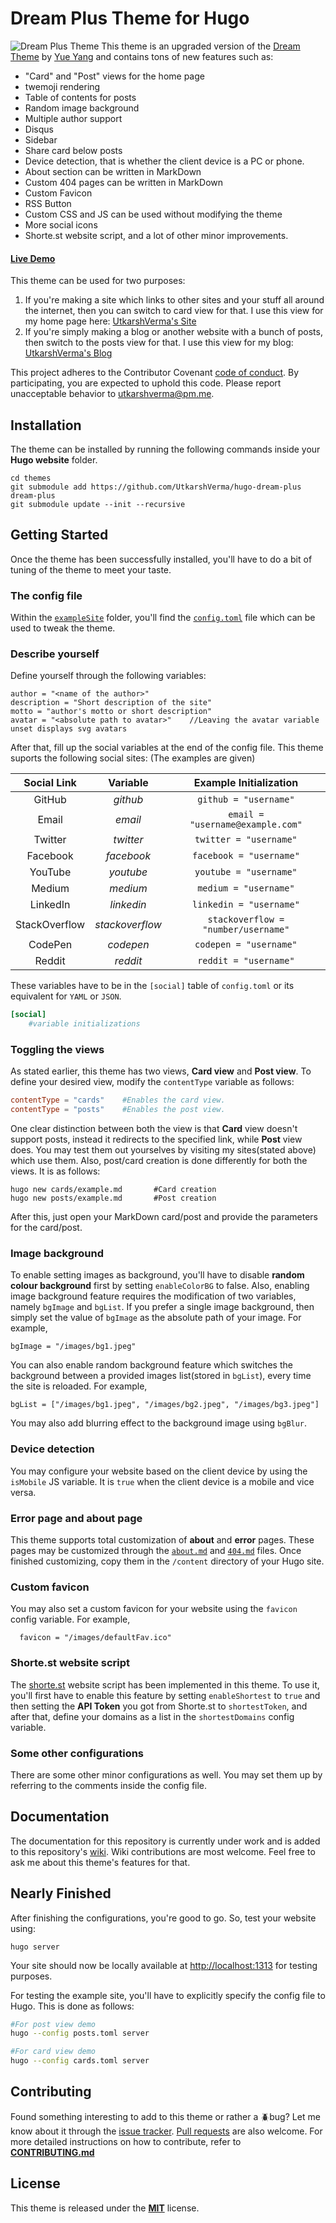 # Dream Plus Theme for Hugo

![Dream Plus Theme](https://github.com/UtkarshVerma/hugo-dream-plus/blob/master/images/original.png)
This theme is an upgraded version of the [Dream Theme](https://github.com/g1eny0ung/hugo-theme-dream) by [Yue Yang](https://github.com/g1eny0ung) and contains tons of new features such as:

* "Card" and "Post" views for the home page
* twemoji rendering
* Table of contents for posts
* Random image background
* Multiple author support
* Disqus
* Sidebar
* Share card below posts
* Device detection, that is whether the client device is a PC or phone.
* About section can be written in MarkDown
* Custom 404 pages can be written in MarkDown
* Custom Favicon
* RSS Button
* Custom CSS and JS can be used without modifying the theme
* More social icons
* Shorte.st website script, and a lot of other minor improvements.

#### [Live Demo](http://dream-plus.netlify.com)

This theme can be used for two purposes:

1. If you're making a site which links to other sites and your stuff all around the internet, then you can switch to card view for that. I use this view for my home page here: [UtkarshVerma's Site](https://utkarshverma.me)
2. If you're simply making a blog or another website with a bunch of posts, then switch to the posts view for that. I use this view for my blog: [UtkarshVerma's Blog](https://blog.utkarshverma.me)

This project adheres to the Contributor Covenant [code of conduct](/CODE_OF_CONDUCT.md). By participating, you are expected to uphold this code. Please report unacceptable behavior to [utkarshverma@pm.me](mailto:utkarshverma@pm.me).

## Installation
The theme can be installed by running the following commands inside your **Hugo website** folder.
```shell
cd themes
git submodule add https://github.com/UtkarshVerma/hugo-dream-plus dream-plus
git submodule update --init --recursive
```

## Getting Started
Once the theme has been successfully installed, you'll have to do a bit of tuning of the theme to meet your taste.

### The config file
Within the [`exampleSite`](/exampleSite) folder, you'll find the [`config.toml`](/exampleSite/config.toml) file which can be used to tweak the theme.

### Describe yourself
Define yourself through the following variables:
```
author = "<name of the author>"
description = "Short description of the site"
motto = "author's motto or short description"
avatar = "<absolute path to avatar>"	//Leaving the avatar variable unset displays svg avatars
```

After that, fill up the social variables at the end of the config file. This theme suports the following social sites: (The examples are given)

| Social Link | Variable | Example Initialization |
|:---:|:---:|:---:|
| GitHub | *github* | `github = "username"` |
| Email | *email* | `email = "username@example.com"` |
| Twitter | *twitter* | `twitter = "username"` |
| Facebook | *facebook* | `facebook = "username"` |
| YouTube | *youtube* | `youtube = "username"` |
| Medium | *medium* | `medium = "username"` |
| LinkedIn | *linkedin* | `linkedin = "username"` |
| StackOverflow | *stackoverflow* | `stackoverflow = "number/username"` |
| CodePen | *codepen* | `codepen = "username"` |
| Reddit | *reddit* | `reddit = "username"` |

These variables have to be in the `[social]` table of `config.toml` or its equivalent for `YAML` or `JSON`.
```toml
[social]
	#variable initializations
```

### Toggling the views
As stated earlier, this theme has two views, **Card view** and **Post view**. To define your desired view, modify the `contentType` variable as follows:
```toml
contentType = "cards"    #Enables the card view.
contentType = "posts"    #Enables the post view.
```

One clear distinction between both the view is that **Card** view doesn't support posts, instead it redirects to the specified link, while **Post** view does.
You may test them out yourselves by visiting my sites(stated above) which use them.
Also, post/card creation is done differently for both the views. It is as follows:
```shell
hugo new cards/example.md		#Card creation
hugo new posts/example.md		#Post creation
```

After this, just open your MarkDown card/post and provide the parameters for the card/post.

### Image background
To enable setting images as background, you'll have to disable **random colour background** first by setting `enableColorBG` to false.
Also, enabling image background feature requires the modification of two variables, namely `bgImage` and `bgList`. If you prefer a single image background, then simply set the value of `bgImage` as the absolute path of your image. For example,
```
bgImage = "/images/bg1.jpeg"
```
You can also enable random background feature which switches the background between a provided images list(stored in `bgList`), every time the site is reloaded. For example,
```
bgList = ["/images/bg1.jpeg", "/images/bg2.jpeg", "/images/bg3.jpeg"]
```
You may also add blurring effect to the background image using `bgBlur`.

### Device detection
You may configure your website based on the client device by using the `isMobile` JS variable. It is `true` when the client device is a mobile and vice versa.

### Error page and about page
This theme supports total customization of **about** and **error** pages. These pages may be customized through the [`about.md`](/exampleSite/content/about.md) and [`404.md`](/exampleSite/content/404.md) files. Once finished customizing, copy them in the `/content` directory of your Hugo site.

### Custom favicon
You may also set a custom favicon for your website using the `favicon` config variable. For example,
```
  favicon = "/images/defaultFav.ico"
```

### Shorte.st website script
The [shorte.st](https://shorte.st) website script has been implemented in this theme. To use it, you'll first have to enable this feature by setting `enableShortest` to `true` and then setting the **API Token** you got from Shorte.st to `shortestToken`, and after that, define your domains as a list in the `shortestDomains` config variable.

### Some other configurations
There are some other minor configurations as well. You may set them up by referring to the comments inside the config file.

## Documentation
The documentation for this repository is currently under work and is added to this repository's [wiki](https://github.com/UtkarshVerma/hugo-dream-plus/wiki).
Wiki contributions are most welcome. Feel free to ask me about this theme's features for that.

## Nearly Finished
After finishing the configurations, you're good to go. So, test your website using:
```
hugo server
```
Your site should now be locally available at [http://localhost:1313](http://localhost:1313) for testing purposes.

For testing the example site, you'll have to explicitly specify the config file to Hugo. This is done as follows:
```bash
#For post view demo
hugo --config posts.toml server

#For card view demo
hugo --config cards.toml server
```

## Contributing
Found something interesting to add to this theme or rather a :beetle:bug? Let me know about it through the [issue tracker](https://github.com/UtkarshVerma/hugo-dream-plus/issues). [Pull requests](https://github.com/UtkarshVerma/hugo-dream-plus/pulls) are also welcome.
For more detailed instructions on how to contribute, refer to [**CONTRIBUTING.md**](/CONTRIBUTING.md)

## License
This theme is released under the [**MIT**](/LICENSE) license.
